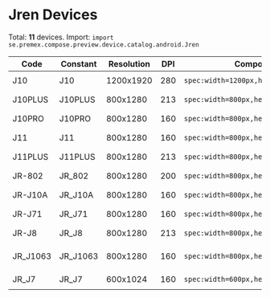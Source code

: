 # Jren Devices

Total: **11** devices. Import: `import se.premex.compose.preview.device.catalog.android.Jren`

| Code | Constant | Resolution | DPI | Compose Spec | Preview Usage |
|------|----------|------------|-----|-------------|---------------|
| J10 | J10 | 1200x1920 | 280 | `spec:width=1200px,height=1920px,dpi=280` | `@Preview(device = Jren.J10)` |
| J10PLUS | J10PLUS | 800x1280 | 213 | `spec:width=800px,height=1280px,dpi=213` | `@Preview(device = Jren.J10PLUS)` |
| J10PRO | J10PRO | 800x1280 | 160 | `spec:width=800px,height=1280px,dpi=160` | `@Preview(device = Jren.J10PRO)` |
| J11 | J11 | 800x1280 | 160 | `spec:width=800px,height=1280px,dpi=160` | `@Preview(device = Jren.J11)` |
| J11PLUS | J11PLUS | 800x1280 | 213 | `spec:width=800px,height=1280px,dpi=213` | `@Preview(device = Jren.J11PLUS)` |
| JR-802 | JR_802 | 800x1280 | 200 | `spec:width=800px,height=1280px,dpi=200` | `@Preview(device = Jren.JR_802)` |
| JR-J10A | JR_J10A | 800x1280 | 160 | `spec:width=800px,height=1280px,dpi=160` | `@Preview(device = Jren.JR_J10A)` |
| JR-J71 | JR_J71 | 800x1280 | 160 | `spec:width=800px,height=1280px,dpi=160` | `@Preview(device = Jren.JR_J71)` |
| JR-J8 | JR_J8 | 800x1280 | 213 | `spec:width=800px,height=1280px,dpi=213` | `@Preview(device = Jren.JR_J8)` |
| JR_J1063 | JR_J1063 | 800x1280 | 160 | `spec:width=800px,height=1280px,dpi=160` | `@Preview(device = Jren.JR_J1063)` |
| JR_J7 | JR_J7 | 600x1024 | 160 | `spec:width=600px,height=1024px,dpi=160` | `@Preview(device = Jren.JR_J7)` |

<!-- Generated automatically. Do not edit manually. -->
